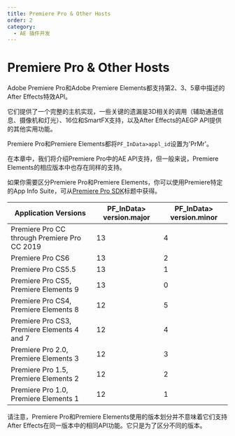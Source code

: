 ```yaml
---
title: Premiere Pro & Other Hosts
order: 2
category:
  - AE 插件开发
---
```


# Premiere Pro & Other Hosts

Adobe Premiere Pro和Adobe Premiere Elements都支持第2、3、5章中描述的After Effects特效API。

它们提供了一个完整的主机实现，一些关键的遗漏是3D相关的调用（辅助通道信息、摄像机和灯光）、16位和SmartFX支持，以及After Effects的AEGP API提供的其他实用功能。

Premiere Pro和Premiere Elements都将`PF_InData>appl_id`设置为'PrMr'。

在本章中，我们将介绍Premiere Pro中的AE API支持，但一般来说，Premiere Elements的相应版本中也存在同样的支持。

如果你需要区分Premiere Pro和Premiere Elements，你可以使用Premiere特定的App Info Suite，可从[Premiere Pro SDK](http://ppro-plugin-sdk.aenhancers.com)标题中获得。

| **Application Versions**                     | **PF_InData> version.major** | **PF_InData> version.minor** |
| -------------------------------------------- | ---------------------------- | ---------------------------- |
| Premiere Pro CC through Premiere Pro CC 2019 | 13                           | 4                            |
| Premiere Pro CS6                             | 13                           | 2                            |
| Premiere Pro CS5.5                           | 13                           | 1                            |
| Premiere Pro CS5, Premiere Elements 9        | 13                           | 0                            |
| Premiere Pro CS4, Premiere Elements 8        | 12                           | 5                            |
| Premiere Pro CS3, Premiere Elements 4 and 7  | 12                           | 4                            |
| Premiere Pro 2.0, Premiere Elements 3        | 12                           | 3                            |
| Premiere Pro 1.5, Premiere Elements 2        | 12                           | 2                            |
| Premiere Pro 1.0, Premiere Elements 1        | 12                           | 1                            |

请注意，Premiere Pro和Premiere Elements使用的版本划分并不意味着它们支持After Effects在同一版本中的相同API功能。它只是为了区分不同的版本。